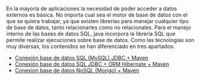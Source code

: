 En la mayoría de aplicaciones la necesidad de poder acceder a datos externos es básica. No importa cual sea el motor de base de datos con el que se quiera trabajar, ya que existen librerías para manejar cualquier tipo de base de datos, tanto relacionarles como no relacionales. Para el manejo interno de las bases de datos SQL, java incorpora la librería SQL que permite realizar ejecuciones sobre base de datos. Como las tecnologías son muy diversas, los contenidos se han diferenciado en tres apartados:

- [Conexión base de datos SQL (MySQL) JDBC + Maven](./jdbc.md)
- [Conexión base de datos SQL JDBC + ORM Hibernate + Maven](./hibernate.md)
- [Conexion base de datos NoSQL (Mongo) + Maven](./mongo.md)
